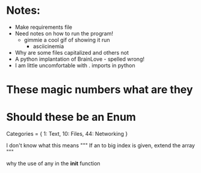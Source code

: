 
Notes:
======
- Make requirements file
- Need notes on how to run the program!
  - gimmie a cool gif of showing it run
    - asciicinemia
- Why are some files capitalized and others not
- A python implantation of BrainLove - spelled wrong!
- I am little uncomfortable with . imports in python

# These magic numbers what are they
# Should these be an Enum
Categories = {
    1: Text,
    10: Files,
    44: Networking
}

I don't know what this means
    """
    If an to big index is given, extend the array
    """

why the use of any in the __init__ function
